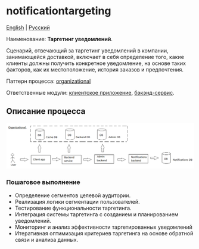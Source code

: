 # notificationtargeting

[English](notificationtargeting.md) | [Русский](notificationtargeting.ru.md)

Наименование: **Таргетинг уведомлений**.

Сценарий, отвечающий за таргетинг уведомлений в компании, занимающейся доставкой, включает в себя определение того, какие клиенты должны получить конкретное уведомление, на основе таких факторов, как их местоположение, история заказов и предпочтения.

Паттерн процесса: [organizational](../../processpatterns/organizational.ru.md)

Ответственные модули: [клиентское приложение](../../frontend/managerclient.md), [бэкэнд-сервис](../../backend/managerbackend.md).

## Описание процесса

![organizational_overall](../../img/organizational_overall.png)

### Пошаговое выполнение

- Определение сегментов целевой аудитории.
- Реализация логики сегментации пользователей.
- Тестирование функциональности таргетинга.
- Интеграция системы таргетинга с созданием и планированием уведомлений.
- Мониторинг и анализ эффективности таргетированных уведомлений
- Итеративная оптимизация критериев таргетинга на основе обратной связи и анализа данных.
